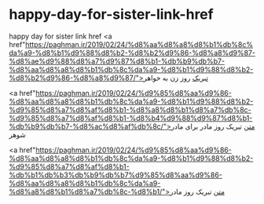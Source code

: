 # happy-day-for-sister-link-href
happy day for sister link href
<a href"https://paghman.ir/2019/02/24/%d8%aa%d8%a8%d8%b1%db%8c%da%a9-%d8%b1%d9%88%d8%b2-%d8%b2%d9%86-%d8%a8%d9%87-%d8%ae%d9%88%d8%a7%d9%87%d8%b1-%db%b9%db%b7-%d8%aa%d8%a8%d8%b1%db%8c%da%a9-%d8%b1%d9%88%d8%b2-%d8%b2%d9%86-%d8%a8%d9%87/">تبریک روز زن به خواهر</a>

<a href"https://paghman.ir/2019/02/24/%d9%85%d8%aa%d9%86-%d8%aa%d8%a8%d8%b1%db%8c%da%a9-%d8%b1%d9%88%d8%b2-%d9%85%d8%a7%d8%af%d8%b1-%d8%a8%d8%b1%d8%a7%db%8c-%d9%85%d8%a7%d8%af%d8%b1-%d8%b4%d9%88%d9%87%d8%b1-%db%b9%db%b7-%d8%ac%d8%af%db%8c/">متن تبریک روز مادر برای مادر شوهر</a>

<a href"https://paghman.ir/2019/02/24/%d9%85%d8%aa%d9%86-%d8%aa%d8%a8%d8%b1%db%8c%da%a9-%d8%b1%d9%88%d8%b2-%d9%85%d8%a7%d8%af%d8%b1-%db%b1%db%b3%db%b9%db%b7%d9%85%d8%aa%d9%86-%d8%aa%d8%a8%d8%b1%db%8c%da%a9-%d8%a8%d8%b1%d8%a7%db%8c-%d8%b1/">متن تبریک روز مادر</a>
